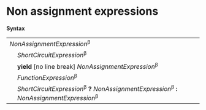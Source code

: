 # Non assignment expressions

**Syntax**

<table>
    <tr>
        <td colspan="2"><i>NonAssignmentExpression</i><sup>β</sup></td>
    </tr>
    <tr>
        <td>&nbsp;</td><td><i>ShortCircuitExpression</i><sup>β</sup></td>
    </tr>
    <tr>
        <td>&nbsp;</td><td><b>yield</b> [no line break] <i>NonAssignmentExpression</i><sup>β</sup></td>
    </tr>
    <tr>
        <td>&nbsp;</td><td><i>FunctionExpression</i><sup>β</sup></td>
    </tr>
    <tr>
        <td>&nbsp;</td><td><i>ShortCircuitExpression</i><sup>β</sup> <b>?</b> <i>NonAssignmentExpression</i><sup>β</sup> <b>:</b> <i>NonAssignmentExpression</i><sup>β</sup></td>
    </tr>
</table>